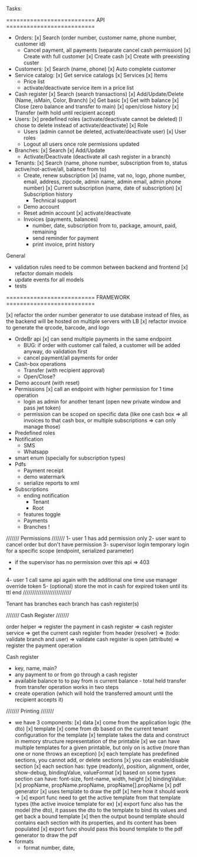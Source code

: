 ﻿Tasks:

========================== API ==========================

- Orders:
  [x] Search (order number, customer name, phone number, customer id)
    - Cancel payment, all payments (separate cancel cash permission)
      [x] Create with full customer
      [x] Create cash
      [x] Create with preexisting custer
- Customers:
  [x] Search (name, phone)
  [x] Auto complete customer
- Service catalog:
  [x] Get service catalogs
  [x] Services
  [x] Items
    - Price list
    - activate/deactivate service item in a price list
- Cash register
  [x] Search (search transactions)
  [x] Add/Update/Delete (Name, isMain, Color, Branch)
  [x] Get basic
  [x] Get with balance
  [x] Close (zero balance and transfer to main)
  [x] open/close history
  [x] Transfer (with hold until recipient accept)
- Users:
  [x] predefined roles (activate/deactivate cannot be deleted) [I chose to delete instead of activate/deactivate]
  [x] Role
    - Users (admin cannot be deleted, activate/deactivate user)
      [x] User roles
    - Logout all users once role permissions updated
- Branches:
  [x] Search
  [x] Add/Update
    - Activate/Deactivate (deactivate all cash register in a branch)
- Tenants:
  [x] Search (name, phone number, subscription from to, status active/not-active/all, balance from to)
    - Create, renew subscription
      [x] (name, vat no, logo, phone number, email, address, zipcode, admin name, admin email, admin phone number)
      [x] Current subscription (name, date of subscription)
      [x] Subscription history
        - Technical support
    - Demo account
    - Reset admin account
      [x] activate/deactivate
    - Invoices (payments, balances)
        - number, date, subscription from to, package, amount, paid, remaining
        - send reminder for payment
        - print invoice, print history

General

- validation rules need to be common between backend and frontend
  [x] refactor domain models
- update events for all models
- tests

========================== FRAMEWORK ==========================

[x] refactor the order number generator to use database instead of files, as the backend will be hosted on multiple
servers with LB
[x] refactor invoice to generate the qrcode, barcode, and logo

- OrdeBr api
  [x] can send multiple payments in the same endpoint
    - BUG: if order with customer call failed, a customer will be added anyway, do validation first
    - cancel payment/all payments for order
- Cash-box operations
    - Transfer (with recipient approval)
    - Open/Close?
- Demo account (with reset)
- Permissions
  [x] call an endpoint with higher permission for 1 time operation
    - login as admin for another tenant (open new private window and pass jwt token)
    - permission can be scoped on specific data (like one cash box => all invoices to that cash box, or multiple
      subscriptions => can only manage those)
- Predefined roles
- Notification
    - SMS
    - Whatsapp
- smart enum (specially for subscription types)
- Pdfs
    - Payment receipt
    - demo watermark
    - serialize reports to xml
- Subscriptions
    - ending notification
        - Tenant
        - Root
    - features toggle
    - Payments
    - Branches !

/////// Permissions ///////
1- user 1 has add permission only
2- user want to cancel order but don't have permission
3- supervisor login temporary login for a specific scope (endpoint, serialized parameter)
- if the supervisor has no permission over this api => 403
-
4- user 1 call same api again with the additional one time use manager override token
5- (optional) store the mot in cash for expired token until its ttl end
//////////////////////////

Tenant has branches
each branch has cash register(s)

/////// Cash Register ///////

order helper
=> register the payment in cash register
=> cash register service
=> get the current cash register from header (resolver)
=> (todo: validate branch and user)
=> validate cash register is open (attribute)
=> register the payment operation

Cash register
- key, name, main?
- any payment to or from go through a cash register
- available balance to to pay from is current balance - total held transfer from
transfer operation works in two steps
- create operation (which will hold the transferred amount until the recipient accepts it)

/////// Printing ///////

- we have 3 components:
[x] data 
  [x] come from the application logic (the dto)
[x] template
    [x] come from db based on the current tenant configuration for the template
    [x] template takes the data and construct in memory structure representation of the printable
    [x] we can have multiple templates for a given printable, but only on is active (more than one or none throws an
      exception)
        [x] each template has predefined sections, you cannot add, or delete sections
        [x] you can enable/disable section
        [x] each section has: type (readonly), position, alignment, order, show-debug, bindingValue, valueFormat
        [x] based on some types section can have: font-size, font-name, width, height
        [x] bindingValue:
          [x] propName, propName.propName, propName[].propName
  [x] pdf generator
      [x] uses template to draw the pdf
[x] here how it should work -> 
  [x] export func need to get the active template from that template types (the active invoice template for ex)
  [x] export func also has the model (the dto), it passes the dto to the template to bind its values and get back a bound template
  [x] then the output bound template should contains each section with its properties, and its content has been populated
  [x] export func should pass this bound template to the pdf generator to draw the pdf
- formats
  - format number, date, 
